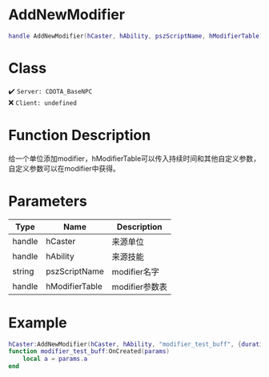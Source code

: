 # AddNewModifier
```lua
handle AddNewModifier(hCaster, hAbility, pszScriptName, hModifierTable)
```
# Class
✔️ `Server: CDOTA_BaseNPC`  
❌ `Client: undefined`  

# Function Description
给一个单位添加modifier，hModifierTable可以传入持续时间和其他自定义参数，自定义参数可以在modifier中获得。
# Parameters
Type|Name|Description
--|--|--
handle|hCaster|来源单位
handle|hAbility|来源技能
string|pszScriptName|modifier名字
handle|hModifierTable|modifier参数表

# Example
```lua
hCaster:AddNewModifier(hCaster, hAbility, "modifier_test_buff", {duration = 6, a = 3})
function modifier_test_buff:OnCreated(params)
	local a = params.a
end
```